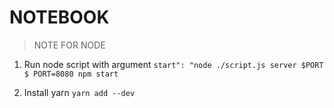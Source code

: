 # NOTEBOOK

> NOTE FOR NODE

1. Run node script with argument
`start": "node ./script.js server $PORT`
`$ PORT=8080 npm start`


2. Install yarn
`yarn add --dev`

